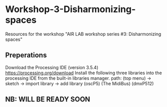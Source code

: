 # Workshop-3-Disharmonizing-spaces
Resources for the workshop "AIR LAB workshop series #3: Disharmonizing spaces"

## Preperations
Download the Processing IDE (version 3.5.4) https://processing.org/download
Install the following three libraries into the processing IDE from the built-in libraries manager.
path: (top menu) -> sketch -> import library -> add library
(oscP5) (The MidiBus) (dmxP512)

## NB: WILL BE READY SOON
